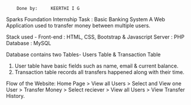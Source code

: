     


		Done by:     KEERTHI I G


Sparks Foundation Internship Task : Basic Banking System
A Web Application used to transfer money between multiple users.  

Stack used - 
Front-end : HTML, CSS, Bootstrap & Javascript
Server : PHP
Database : MySQL   

Database contains two Tables- Users Table & Transaction Table
1. User table have basic fields such as name, email & current balance.
2. Transaction table records all transfers happened along with their time.  

Flow of the Website: Home Page > View all Users > Select and View one User > Transfer Money > Select reciever > View all Users > View Transfer History.

